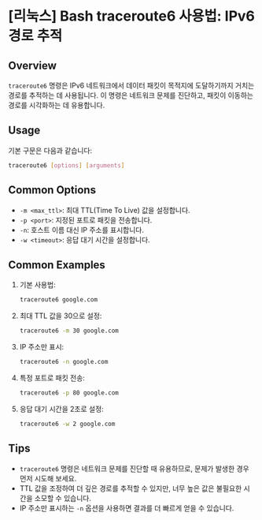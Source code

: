 # [리눅스] Bash traceroute6 사용법: IPv6 경로 추적

## Overview
`traceroute6` 명령은 IPv6 네트워크에서 데이터 패킷이 목적지에 도달하기까지 거치는 경로를 추적하는 데 사용됩니다. 이 명령은 네트워크 문제를 진단하고, 패킷이 이동하는 경로를 시각화하는 데 유용합니다.

## Usage
기본 구문은 다음과 같습니다:
```bash
traceroute6 [options] [arguments]
```

## Common Options
- `-m <max_ttl>`: 최대 TTL(Time To Live) 값을 설정합니다.
- `-p <port>`: 지정된 포트로 패킷을 전송합니다.
- `-n`: 호스트 이름 대신 IP 주소를 표시합니다.
- `-w <timeout>`: 응답 대기 시간을 설정합니다.

## Common Examples
1. 기본 사용법:
   ```bash
   traceroute6 google.com
   ```

2. 최대 TTL 값을 30으로 설정:
   ```bash
   traceroute6 -m 30 google.com
   ```

3. IP 주소만 표시:
   ```bash
   traceroute6 -n google.com
   ```

4. 특정 포트로 패킷 전송:
   ```bash
   traceroute6 -p 80 google.com
   ```

5. 응답 대기 시간을 2초로 설정:
   ```bash
   traceroute6 -w 2 google.com
   ```

## Tips
- `traceroute6` 명령은 네트워크 문제를 진단할 때 유용하므로, 문제가 발생한 경우 먼저 시도해 보세요.
- TTL 값을 조정하여 더 깊은 경로를 추적할 수 있지만, 너무 높은 값은 불필요한 시간을 소모할 수 있습니다.
- IP 주소만 표시하는 `-n` 옵션을 사용하면 결과를 더 빠르게 얻을 수 있습니다.